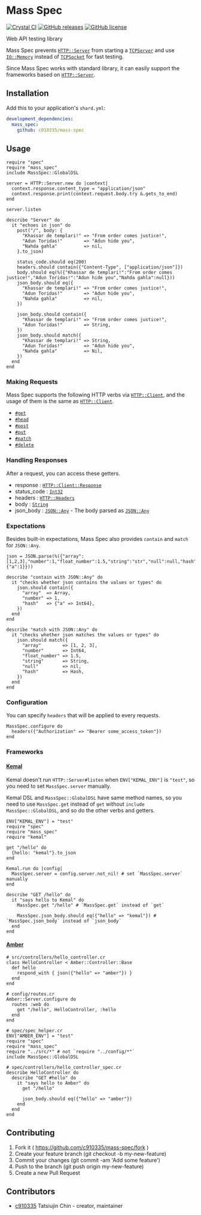 # Mass Spec

[![Crystal CI](https://github.com/c910335/mass-spec/actions/workflows/crystal.yml/badge.svg)](https://github.com/c910335/mass-spec/actions/workflows/crystal.yml)
[![GitHub releases](https://img.shields.io/github/release/c910335/mass-spec.svg)](https://github.com/c910335/mass-spec/releases)
[![GitHub license](https://img.shields.io/github/license/c910335/mass-spec.svg)](https://github.com/c910335/mass-spec/blob/master/LICENSE)

Web API testing library

Mass Spec prevents [`HTTP::Server`](https://crystal-lang.org/api/latest/HTTP/Server.html) from starting a [`TCPServer`](https://crystal-lang.org/api/latest/TCPServer.html) and use [`IO::Memory`](https://crystal-lang.org/api/latest/IO/Memory.html) instead of [`TCPSocket`](https://crystal-lang.org/api/latest/TCPSocket.html) for fast testing.

Since Mass Spec works with standard library, it can easily support the frameworks based on [`HTTP::Server`](https://crystal-lang.org/api/latest/HTTP/Server.html).

## Installation

Add this to your application's `shard.yml`:

```yaml
development_dependencies:
  mass_spec:
    github: c910335/mass-spec
```

## Usage

```crystal
require "spec"
require "mass_spec"
include MassSpec::GlobalDSL

server = HTTP::Server.new do |context|
  context.response.content_type = "application/json"
  context.response.print(context.request.body.try &.gets_to_end)
end

server.listen

describe "Server" do
  it "echoes in json" do
    post("/", body: {
      "Khassar de templari!" => "From order comes justice!",
      "Adun Toridas!"        => "Adun hide you",
      "Nahda gahla"          => nil,
    }.to_json)

    status_code.should eq(200)
    headers.should contain({"Content-Type", ["application/json"]})
    body.should eq(%({"Khassar de templari!":"From order comes justice!","Adun Toridas!":"Adun hide you","Nahda gahla":null}))
    json_body.should eq({
      "Khassar de templari!" => "From order comes justice!",
      "Adun Toridas!"        => "Adun hide you",
      "Nahda gahla"          => nil,
    })

    json_body.should contain({
      "Khassar de templari!" => "From order comes justice!",
      "Adun Toridas!"        => String,
    })
    json_body.should match({
      "Khassar de templari!" => String,
      "Adun Toridas!"        => "Adun hide you",
      "Nahda gahla"          => Nil,
    })
  end
end
```

### Making Requests

Mass Spec supports the following HTTP verbs via [`HTTP::Client`](https://crystal-lang.org/api/latest/HTTP/Client.html), and the usage of them is the same as [`HTTP::Client`](https://crystal-lang.org/api/latest/HTTP/Client.html).

- [`#get`](https://crystal-lang.org/api/latest/HTTP/Client.html#get%28path%2Cheaders%3AHTTP%3A%3AHeaders%3F%3Dnil%2C%2A%2Cform%3AHash%28String%2CString%29%7CNamedTuple%29%3AHTTP%3A%3AClient%3A%3AResponse-instance-method)
- [`#head`](https://crystal-lang.org/api/latest/HTTP/Client.html#head%28path%2Cheaders%3AHTTP%3A%3AHeaders%3F%3Dnil%2C%2A%2Cform%3AHash%28String%2CString%29%7CNamedTuple%29%3AHTTP%3A%3AClient%3A%3AResponse-instance-method)
- [`#post`](https://crystal-lang.org/api/latest/HTTP/Client.html#post%28path%2Cheaders%3AHTTP%3A%3AHeaders%3F%3Dnil%2C%2A%2Cform%3AHash%28String%2CString%29%7CNamedTuple%29%3AHTTP%3A%3AClient%3A%3AResponse-instance-method)
- [`#put`](https://crystal-lang.org/api/latest/HTTP/Client.html#put%28path%2Cheaders%3AHTTP%3A%3AHeaders%3F%3Dnil%2Cbody%3ABodyType%3Dnil%2C%26block%29-instance-method)
- [`#patch`](https://crystal-lang.org/api/latest/HTTP/Client.html#patch%28path%2Cheaders%3AHTTP%3A%3AHeaders%3F%3Dnil%2C%2A%2Cform%3AHash%28String%2CString%29%7CNamedTuple%29%3AHTTP%3A%3AClient%3A%3AResponse-instance-method)
- [`#delete`](https://crystal-lang.org/api/latest/HTTP/Client.html#delete%28path%2Cheaders%3AHTTP%3A%3AHeaders%3F%3Dnil%2Cbody%3ABodyType%3Dnil%29%3AHTTP%3A%3AClient%3A%3AResponse-instance-method)

### Handling Responses

After a request, you can access these getters.

- response : [`HTTP::Client::Response`](https://crystal-lang.org/api/latest/HTTP/Client/Response.html)
- status_code : [`Int32`](https://crystal-lang.org/api/latest/Int32.html)
- headers : [`HTTP::Headers`](https://crystal-lang.org/api/latest/HTTP/Headers.html)
- body : [`String`](https://crystal-lang.org/api/latest/String.html)
- json_body : [`JSON::Any`](https://crystal-lang.org/api/latest/JSON/Any.html) - The body parsed as [`JSON::Any`](https://crystal-lang.org/api/latest/JSON/Any.html)

### Expectations

Besides built-in expectations, Mass Spec also provides `contain` and `match` for `JSON::Any`.

```crystal
json = JSON.parse(%({"array":[1,2,3],"number":1,"float_number":1.5,"string":"str","null":null,"hash":{"a":1}}))

describe "contain with JSON::Any" do
  it "checks whether json contains the values or types" do
    json.should contain({
      "array"  => Array,
      "number" => 1,
      "hash"   => {"a" => Int64},
    })
  end
end

describe "match with JSON::Any" do
  it "checks whether json matches the values or types" do
    json.should match({
      "array"        => [1, 2, 3],
      "number"       => Int64,
      "float_number" => 1.5,
      "string"       => String,
      "null"         => nil,
      "hash"         => Hash,
    })
  end
end
```

### Configuration

You can specify `headers` that will be applied to every requests.

```crystal
MassSpec.configure do
  headers({"Authorization" => "Bearer some_access_token"})
end
```

### Frameworks

#### [Kemal](https://github.com/kemalcr/kemal)

Kemal doesn't run `HTTP::Server#listen` when `ENV["KEMAL_ENV"]` is `"test"`, so you need to set `MassSpec.server` manually.

Kemal DSL and `MassSpec::GlobalDSL` have same method names, so you need to use `MassSpec.get` instead of `get` without `include MassSpec::GlobalDSL`, and so do the other verbs and getters.

```crystal
ENV["KEMAL_ENV"] = "test"
require "spec"
require "mass_spec"
require "kemal"

get "/hello" do
  {hello: "kemal"}.to_json
end

Kemal.run do |config|
  MassSpec.server = config.server.not_nil! # set `MassSpec.server` manually
end

describe "GET /hello" do
  it "says hello to Kemal" do
    MassSpec.get "/hello" # `MassSpec.get` instead of `get`

    MassSpec.json_body.should eq({"hello" => "kemal"}) # `MassSpec.json_body` instead of `json_body`
  end
end
```

#### [Amber](https://github.com/amberframework/amber)

```crystal
# src/controllers/hello_controller.cr
class HelloController < Amber::Controller::Base
  def hello
    respond_with { json({"hello" => "amber"}) }
  end
end

# config/routes.cr
Amber::Server.configure do
  routes :web do
    get "/hello", HelloController, :hello
  end
end

# spec/spec_helper.cr
ENV["AMBER_ENV"] = "test"
require "spec"
require "mass_spec"
require "../src/*" # not `require "../config/*"`
include MassSpec::GlobalDSL

# spec/controllers/hello_controller_spec.cr
describe HelloController do
  describe "GET #hello" do
    it "says hello to Amber" do
      get "/hello"

      json_body.should eq({"hello" => "amber"})
    end
  end
end
```

## Contributing

1. Fork it ( https://github.com/c910335/mass-spec/fork )
2. Create your feature branch (git checkout -b my-new-feature)
3. Commit your changes (git commit -am 'Add some feature')
4. Push to the branch (git push origin my-new-feature)
5. Create a new Pull Request

## Contributors

- [c910335](https://github.com/c910335) Tatsiujin Chin - creator, maintainer

